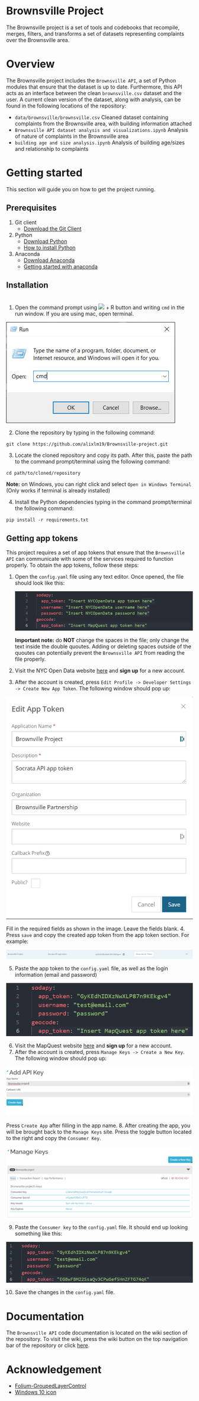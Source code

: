 # Brownsville Project
The Brownsville project is a set of tools and codebooks that recompile, merges, filters, and transforms a set of datasets representing complaints over the Brownsville area.

# Overview
The Brownsville project includes the `Brownsville API`, a set of Python modules that ensure that the dataset is up to date. Furthermore, this API acts as an interface between the clean `brownsville.csv` dataset and the user. A current clean version of the dataset, along with analysis, can be found in the following locations of the repository:

- `data/brownsville/brownsville.csv` Cleaned dataset containing complaints from the Brownsville area, with building information attached
- `Brownsville API dataset analysis and visualizations.ipynb` Analysis of nature of complaints in the Brownsville area
- `building age and size analysis.ipynb` Analysis of building age/sizes and relationship to complaints

# Getting started
This section will guide you on how to get the project running. 

## Prerequisites
1. Git client
   - [Download the Git Client](Git)
2. Python 
   - [Download Python]()
   - [How to install Python](install-python)
3. Anaconda 
   - [Download Anaconda](Anaconda)
   - [Getting started with anaconda](getting-started-anaconda)
  
## Installation
1. Open the command prompt using <img src="https://cdn.icon-icons.com/icons2/813/PNG/512/windows-10_icon-icons.com_66166.png" width="15em" style="padding-top:20px;"> + R button and writing `cmd` in the run window. If you are using mac, open terminal.

![](/documentation/images/run.png)

2. Clone the repository by typing in the following command:
```
git clone https://github.com/alixlm19/Brownsville-project.git
```
3. Locate the cloned repository and copy its path. After this, paste the path to the command prompt/terminal using the following command:
```
cd path/to/cloned/repository
```
**Note:** on Windows, you can right click and select `Open in Windows Terminal` (Only works if terminal is already installed)

4. Install the Python dependencies typing in the command prompt/terminal the following command:
```
pip install -r requirements.txt
```

## Getting app tokens
This project requires a set of app tokens that ensure that the `Brownsville API` can communicate with some of the services required to function properly. To obtain the app tokens, follow these steps: 

1. Open the `config.yaml` file using any text editor. Once opened, the file should look like this: 

   ![](documentation/images/config.png)

   **Important note:** do **NOT** change the spaces in the file; only change the text inside the double quoutes. Adding or deleting spaces outside of the quoutes can potentially prevent the `Brownsville API` from reading the file properly.

2. Visit the NYC Open Data website [here](nycopendata) and **sign up** for a new account. 
3. After the account is created, press `Edit Profile -> Developer Settings -> Create New App Token`. The following window should pop up:

![](documentation/images/socrata.png)

Fill in the required fields as shown in the image. Leave the fields blank.
4. Press `save` and copy the created app token from the app token section. For example: 

![](documentation/images/app-token-socrata.png)

5. Paste the app token to the `config.yaml` file, as well as the login information (email and password)

![](documentation/images/config-2.png)

6. Visit the MapQuest website [here](mapquest) and **sign up** for a new account. 
7. After the account is created, press `Manage Keys -> Create a New Key`. The following window should pop up:

![](documentation/images/mapquest.png)

Press `Create App` after filling in the app name. 
8. After creating the app, you will be brought back to the `Manage Keys` site. Press the toggle button located to the right and copy the `Consumer Key`. 

![](documentation/images/app-token-mapquest.png)

9. Paste the `Consumer key` to the `config.yaml` file. It should end up looking something like this: 

![](documentation/images/config-3.png)

10. Save the changes in the `config.yaml` file. 
# Documentation
The `Brownsville API` code documentation is located on the wiki section of the repository. To visit the wiki, press the wiki button on the top navigation bar of the repository or click [here](wiki).

# Acknowledgement
- [Folium-GroupedLayerControl](glc)
- [Windows 10 icon][windows 10]


[glc]:https://github.com/othneildrew/Best-README-Template#license

[Python]:https://www.python.org/downloads/
[install-python]:https://www.youtube.com/watch?v=xCixkaXrVMI

[Git]:https://git-scm.com/downloads
[install-git]:https://www.youtube.com/watch?v=xCixkaXrVMI

[Anaconda]:https://www.anaconda.com/products/individual#Downloads
[getting-started-anaconda]:https://docs.anaconda.com/anaconda/user-guide/getting-started/

[windows 10]: https://icon-icons.com/icon/windows-10-social-network/66166

[nycopendata]:https://data.cityofnewyork.us/signup

[mapquest]:https://developer.mapquest.com/plan_purchase/steps/business_edition/business_edition_free/register

[wiki]:https://github.com/alixlm19/Brownsville-project/wiki
